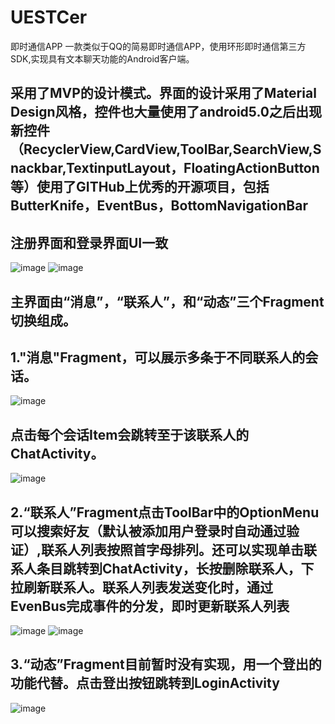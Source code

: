 # UESTCer
即时通信APP
一款类似于QQ的简易即时通信APP，使用环形即时通信第三方SDK,实现具有文本聊天功能的Android客户端。
## 采用了MVP的设计模式。界面的设计采用了Material Design风格，控件也大量使用了android5.0之后出现新控件（RecyclerView,CardView,ToolBar,SearchView,Snackbar,TextinputLayout，FloatingActionButton等）使用了GITHub上优秀的开源项目，包括ButterKnife，EventBus，BottomNavigationBar

## 注册界面和登录界面UI一致
![image](https://github.com/genjiyang/UESTCer/blob/master/README/LoginActivity.png)
![image](https://github.com/genjiyang/UESTCer/blob/master/README/RegisterActivity.png)

## 主界面由“消息”，“联系人”，和“动态”三个Fragment切换组成。



## 1."消息"Fragment，可以展示多条于不同联系人的会话。

![image](https://github.com/genjiyang/UESTCer/blob/master/README/ConversationFragment.jpg)

## 点击每个会话Item会跳转至于该联系人的ChatActivity。
![image](https://github.com/genjiyang/UESTCer/blob/master/README/ChatActivty.png)

## 2.“联系人”Fragment点击ToolBar中的OptionMenu可以搜索好友（默认被添加用户登录时自动通过验证）,联系人列表按照首字母排列。还可以实现单击联系人条目跳转到ChatActivity，长按删除联系人，下拉刷新联系人。联系人列表发送变化时，通过EvenBus完成事件的分发，即时更新联系人列表

![image](https://github.com/genjiyang/UESTCer/blob/master/README/AddFriend.png)
![image](https://github.com/genjiyang/UESTCer/blob/master/README/ContactFragment.png)

## 3.“动态”Fragment目前暂时没有实现，用一个登出的功能代替。点击登出按钮跳转到LoginActivity
![image](https://github.com/genjiyang/UESTCer/blob/master/README/logoutFragment.png)

